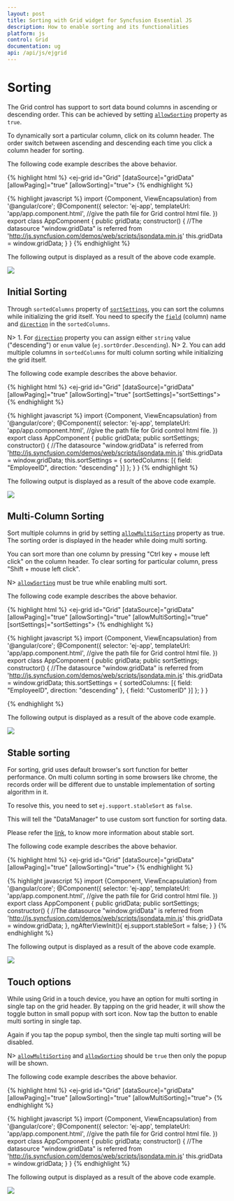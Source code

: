 ```yaml
---
layout: post
title: Sorting with Grid widget for Syncfusion Essential JS
description: How to enable sorting and its functionalities
platform: js
control: Grid
documentation: ug
api: /api/js/ejgrid
--- 
```

# Sorting

The Grid control has support to sort data bound columns in ascending or descending order. This can be achieved by setting [`allowSorting`](https://help.syncfusion.com/api/angular/grid#members:allowsorting "allowSorting") property as `true`. 

To dynamically sort a particular column, click on its column header. The order switch between ascending and descending each time you click a column header for sorting.

The following code example describes the above behavior.

{% highlight html %}
<ej-grid id="Grid" [dataSource]="gridData" [allowPaging]="true" [allowSorting]="true">
    <e-columns>
        <e-column field="OrderID"></e-column>
        <e-column field="EmployeeID"></e-column>
        <e-column field="CustomerID"></e-column>
        <e-column field="ShipCountry"></e-column>
        <e-column field="Freight"></e-column>
    </e-columns>
</ej-grid>
{% endhighlight %}

{% highlight javascript %}
import {Component, ViewEncapsulation} from '@angular/core';
@Component({
    selector: 'ej-app',
    templateUrl: 'app/app.component.html',  //give the path file for Grid control html file.
})
export class AppComponent {
    public gridData;
    constructor()
    {
        //The datasource "window.gridData" is referred from 'http://js.syncfusion.com/demos/web/scripts/jsondata.min.js'
        this.gridData = window.gridData;
    }
}
{% endhighlight %}

The following output is displayed as a result of the above code example.

![](sorting_images/sorting_img1.png)


## Initial Sorting

Through `sortedColumns` property of [`sortSettings`](https://help.syncfusion.com/api/angular/grid#members:sortsettings "sortSettings"), you can sort the columns while initializing the grid itself. You need to specify the [`field`](https://help.syncfusion.com/api/angular/grid#members:sortsettings-sortedcolumns-field "field") (column) name and [`direction`](https://help.syncfusion.com/api/angular/grid#members:sortsettings-sortedcolumns-direction "direction") in the `sortedColumns`.

N> 1. For [`direction`](https://help.syncfusion.com/api/angular/grid#members:sortsettings-sortedcolumns-direction "direction") property you can assign either `string` value ("descending") or `enum` value (`ej.sortOrder.Descending`). 
N> 2. You can add multiple columns in `sortedColumns` for multi column sorting while initializing the grid itself.

The following code example describes the above behavior.

{% highlight html %}
<ej-grid id="Grid" [dataSource]="gridData" [allowPaging]="true" [allowSorting]="true" [sortSettings]="sortSettings">
    <e-columns>
        <e-column field="OrderID"></e-column>
        <e-column field="EmployeeID"></e-column>
        <e-column field="CustomerID"></e-column>
        <e-column field="ShipCountry"></e-column>
        <e-column field="Freight"></e-column>
    </e-columns>
</ej-grid>
{% endhighlight %}

{% highlight javascript %}
import {Component, ViewEncapsulation} from '@angular/core';
@Component({
    selector: 'ej-app',
    templateUrl: 'app/app.component.html',  //give the path file for Grid control html file.
})
export class AppComponent {
    public gridData;
    public sortSettings;
    constructor()
    {
        //The datasource "window.gridData" is referred from 'http://js.syncfusion.com/demos/web/scripts/jsondata.min.js'
        this.gridData = window.gridData;
        this.sortSettings = { sortedColumns: [{ field: "EmployeeID", direction: "descending" }] };
    }
}
{% endhighlight %}

The following output is displayed as a result of the above code example.

![](sorting_images/sorting_img2.png)


## Multi-Column Sorting

Sort multiple columns in grid by setting [`allowMultiSorting`](https://help.syncfusion.com/api/angular/grid#members:allowmultisorting "allowMultiSorting") property as true. The sorting order is displayed in the header while doing multi sorting.

You can sort more than one column by pressing "Ctrl key + mouse left click" on the column header. To clear sorting for particular column, press "Shift + mouse left click". 

N> [`allowSorting`](https://help.syncfusion.com/api/angular/grid#members:allowsorting "allowSorting") must be true while enabling multi sort.

The following code example describes the above behavior.

{% highlight html %}
<ej-grid id="Grid" [dataSource]="gridData" [allowPaging]="true" [allowSorting]="true" [allowMultiSorting]="true" [sortSettings]="sortSettings">
    <e-columns>
        <e-column field="OrderID"></e-column>
        <e-column field="EmployeeID"></e-column>
        <e-column field="CustomerID"></e-column>
        <e-column field="ShipCountry"></e-column>
        <e-column field="Freight"></e-column>
    </e-columns>
</ej-grid>
{% endhighlight %}

{% highlight javascript %}
import {Component, ViewEncapsulation} from '@angular/core';
@Component({
    selector: 'ej-app',
    templateUrl: 'app/app.component.html',  //give the path file for Grid control html file.
})
export class AppComponent {
    public gridData;
    public sortSettings;
    constructor()
    {
        //The datasource "window.gridData" is referred from 'http://js.syncfusion.com/demos/web/scripts/jsondata.min.js'
        this.gridData = window.gridData;
        this.sortSettings = { sortedColumns: [{ field: "EmployeeID", direction: "descending" }, { field: "CustomerID" }] };
    }
}

{% endhighlight %}

The following output is displayed as a result of the above code example.

![](sorting_images/sorting_img3.png)


## Stable sorting

For sorting, grid uses default browser's sort function for better performance. On multi column sorting in some browsers like chrome, the records order will be different due to unstable implementation of sorting algorithm in it. 

To resolve this, you need to set `ej.support.stableSort` as `false`.

This will tell the "DataManager" to use custom sort function for sorting data. 

Please refer the [link](https://en.wikipedia.org/wiki/Category:Stable_sorts# "link"), to know more information about stable sort.

The following code example describes the above behavior.

{% highlight html %}
<ej-grid id="Grid" [dataSource]="gridData" [allowPaging]="true" [allowSorting]="true">
    <e-columns>
        <e-column field="OrderID"></e-column>
        <e-column field="EmployeeID"></e-column>
        <e-column field="CustomerID"></e-column>
        <e-column field="ShipCountry"></e-column>
        <e-column field="Freight"></e-column>
    </e-columns>
</ej-grid>
{% endhighlight %}

{% highlight javascript %}
import {Component, ViewEncapsulation} from '@angular/core';
@Component({
    selector: 'ej-app',
    templateUrl: 'app/app.component.html',  //give the path file for Grid control html file.
})
export class AppComponent {
    public gridData;
    public sortSettings;
    constructor()
    {
        //The datasource "window.gridData" is referred from 'http://js.syncfusion.com/demos/web/scripts/jsondata.min.js'
        this.gridData = window.gridData;
    },
    ngAfterViewInit(){
        ej.support.stableSort = false;
    }
}
{% endhighlight %}

The following output is displayed as a result of the above code example.

![](sorting_images/sorting_img4.png)


## Touch options

While using Grid in a touch device, you have an option for multi sorting in single tap on the grid header. By tapping on the grid header, it will show the toggle button in small popup with sort icon. Now tap the button to enable multi sorting in single tap.

Again if you tap the popup symbol, then the single tap multi sorting will be disabled. 

N> [`allowMultiSorting`](https://help.syncfusion.com/api/angular/grid#members:allowmultisorting "allowMultiSorting") and [`allowSorting`](https://help.syncfusion.com/api/angular/grid#members:allowsorting "allowSorting") should be `true` then only the popup will be shown.

The following code example describes the above behavior.

{% highlight html %}
<ej-grid id="Grid" [dataSource]="gridData" [allowPaging]="true" [allowSorting]="true" [allowMultiSorting]="true">
    <e-columns>
        <e-column field="OrderID"></e-column>
        <e-column field="EmployeeID"></e-column>
        <e-column field="CustomerID"></e-column>
        <e-column field="ShipCountry"></e-column>
        <e-column field="Freight"></e-column>
    </e-columns>
</ej-grid>
{% endhighlight %}

{% highlight javascript %}
import {Component, ViewEncapsulation} from '@angular/core';
@Component({
    selector: 'ej-app',
    templateUrl: 'app/app.component.html',  //give the path file for Grid control html file.
})
export class AppComponent {
    public gridData;
    constructor()
    {
        //The datasource "window.gridData" is referred from 'http://js.syncfusion.com/demos/web/scripts/jsondata.min.js'
        this.gridData = window.gridData;
    }
}
{% endhighlight %}

The following output is displayed as a result of the above code example.

![](sorting_images/sorting_img5.png)
